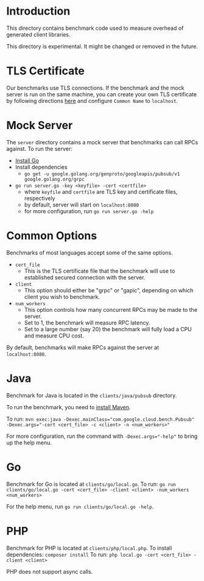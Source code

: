 # Introduction
This directory contains benchmark code used to measure overhead of generated client libraries.

This directory is experimental. It might be changed or removed in the future.

# TLS Certificate
Our benchmarks use TLS connections.
If the benchmark and the mock server is run on the same machine,
you can create your own TLS certificate by following directions
[here](https://workaround.org/ispmail/jessie/create-certificate)
and configure `Common Name` to `localhost`.

# Mock Server
The `server` directory contains a mock server that benchmarks can call RPCs against.
To run the server:
- [Install Go](https://golang.org/dl/)
- Install dependencies
  - `go get -u google.golang.org/genproto/googleapis/pubsub/v1 google.golang.org/grpc`
- `go run server.go -key <keyfile> -cert <certfile>`
  - where `keyfile` and `certfile` are TLS key and certificate files, respectively
  - by default, server will start on `localhost:8080`
  - for more configuration, run `go run server.go -help`

# Common Options
Benchmarks of most languages accept some of the same options.

- `cert_file`
  - This is the TLS certificate file that the benchmark will use to established
    secured connection with the server.
- `client`
  - This option should either be "grpc" or "gapic", depending on which client you wish to benchmark.
- `num_workers`
  - This option controls how many concurrent RPCs may be made to the server.
  - Set to 1, the benchmark will measure RPC latency.
  - Set to a large number (say 20) the benchmark will fully load a CPU and measure CPU cost.

By default, benchmarks will make RPCs against the server at `localhost:8080`.

# Java
Benchmark for Java is located in the `clients/java/pubsub` directory.

To run the benchmark, you need to [install Maven](https://maven.apache.org/install.html).

To run:
`mvn exec:java -Dexec.mainClass="com.google.cloud.bench.Pubsub" -Dexec.args="-cert <cert_file> -c <client> -n <num_workers>"`

For more configuration, run the command with `-Dexec.args="-help"` to bring up the help menu.

# Go
Benchmark for Go is located at `clients/go/local.go`.
To run:
`go run clients/go/local.go -cert <cert_file> -client <client> -num_workers <num_workers>`

For the help menu, run `go run clients/go/local.go -help`.

# PHP
Benchmark for PHP is located at `clients/php/local.php`.
To install dependencies:
`composer install`
To run:
`php local.go -cert <cert_file> -client <client>`

PHP does not support async calls.
